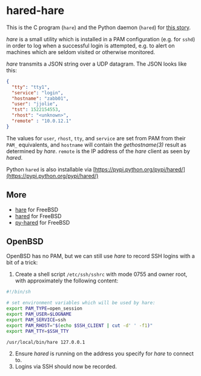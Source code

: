 # hared-hare

This is the C program (`hare`) and the Python daemon (`hared`) for [this story](https://jpmens.net/2018/03/25/alerting-on-ssh-logins/).

_hare_ is a small utility which is installed in a PAM configuration (e.g. for `sshd`) in order to log when a successful login is attempted, e.g. to alert on machines which are seldom visited or otherwise monitored.

_hare_ transmits a JSON string over a UDP datagram. The JSON looks like this:

```json
{
  "tty": "tty1",
  "service": "login",
  "hostname": "zabb01",
  "user": "jjolie",
  "tst": 1522154553,
  "rhost": "<unknown>",
  "remote" : "10.0.12.1"
}
```

The values for `user`, `rhost`, `tty`, and `service` are set from PAM from their `PAM_` equivalents, and `hostname` will contain the _gethostname(3)_ result as determined by _hare_. `remote` is the IP address of the _hare_ client as seen by _hared_.

Python `hared` is also installable via [https://pypi.python.org/pypi/hared/](https://pypi.python.org/pypi/hared/)

## More

* [hare](https://svnweb.freebsd.org/ports/head/sysutils/hare/) for FreeBSD
* [hared](https://svnweb.freebsd.org/ports/head/sysutils/hared/) for FreeBSD
* [py-hared](https://svnweb.freebsd.org/ports/head/sysutils/py-hared/) for FreeBSD

## OpenBSD

OpenBSD has no PAM, but we can still use _hare_ to record SSH logins with a bit of a trick:

1. Create a shell script `/etc/ssh/sshrc` with mode 0755 and owner root, with approximately the following content:

```bash
#!/bin/sh

# set environment variables which will be used by hare:
export PAM_TYPE=open_session
export PAM_USER=$LOGNAME
export PAM_SERVICE=ssh
export PAM_RHOST="$(echo $SSH_CLIENT | cut -d' ' -f1)"
export PAM_TTY=$SSH_TTY

/usr/local/bin/hare 127.0.0.1
```
2. Ensure _hared_ is running on the address you specify for _hare_ to connect to. 
3. Logins via SSH should now be recorded.

